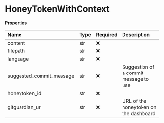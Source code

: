 # HoneyTokenWithContext

**Properties**

| Name                     | Type | Required | Description                            |
| :----------------------- | :--- | :------- | :------------------------------------- |
| content                  | str  | ❌       |                                        |
| filepath                 | str  | ❌       |                                        |
| language                 | str  | ❌       |                                        |
| suggested_commit_message | str  | ❌       | Suggestion of a commit message to use  |
| honeytoken_id            | str  | ❌       |                                        |
| gitguardian_url          | str  | ❌       | URL of the honeytoken on the dashboard |

<!-- This file was generated by liblab | https://liblab.com/ -->
